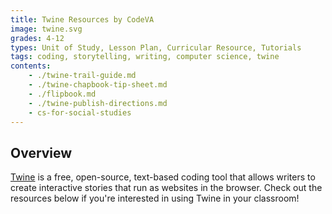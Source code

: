 ```yaml
---
title: Twine Resources by CodeVA
image: twine.svg
grades: 4-12
types: Unit of Study, Lesson Plan, Curricular Resource, Tutorials
tags: coding, storytelling, writing, computer science, twine
contents:
    - ./twine-trail-guide.md
    - ./twine-chapbook-tip-sheet.md
    - ./flipbook.md
    - ./twine-publish-directions.md
    - cs-for-social-studies
---
```


## Overview

[Twine](https://curriculum.codevirginia.org/twine) is a free, open-source, text-based coding tool that allows writers to create interactive stories that run as websites in the browser. Check out the resources below if you're interested in using Twine in your classroom!
